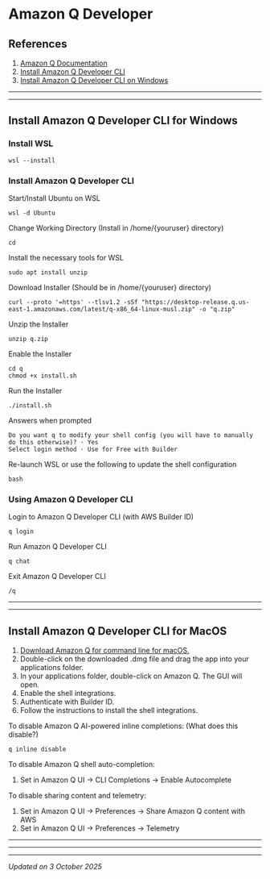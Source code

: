 # Amazon Q Developer

## References

1. [Amazon Q Documentation](https://docs.aws.amazon.com/amazonq/)
1. [Install Amazon Q Developer CLI](https://docs.aws.amazon.com/amazonq/latest/qdeveloper-ug/command-line-installing.html)
1. [Install Amazon Q Developer CLI on Windows](https://dev.to/aws/the-essential-guide-to-installing-amazon-q-developer-cli-on-windows-lmh)

***
***

## Install Amazon Q Developer CLI for Windows

### Install WSL

```
wsl --install
```

### Install Amazon Q Developer CLI

Start/Install Ubuntu on WSL
```
wsl -d Ubuntu
```

Change Working Directory (Install in /home/{youruser} directory)
```
cd
```

Install the necessary tools for WSL
```
sudo apt install unzip
```

Download Installer (Should be in /home/{youruser} directory)
```
curl --proto '=https' --tlsv1.2 -sSf "https://desktop-release.q.us-east-1.amazonaws.com/latest/q-x86_64-linux-musl.zip" -o "q.zip"
```

Unzip the Installer
```
unzip q.zip
```

Enable the Installer
```
cd q
chmod +x install.sh
```

Run the Installer
```
./install.sh
```

Answers when prompted
```
Do you want q to modify your shell config (you will have to manually do this otherwise)? · Yes
Select login method · Use for Free with Builder 
```

Re-launch WSL or use the following to update the shell configuration
```
bash
```

### Using Amazon Q Developer CLI

Login to Amazon Q Developer CLI (with AWS Builder ID)
```
q login
```

Run Amazon Q Developer CLI
```
q chat
```

Exit Amazon Q Developer CLI
```
/q
```

***
***

## Install Amazon Q Developer CLI for MacOS

1. [Download Amazon Q for command line for macOS.](https://desktop-release.q.us-east-1.amazonaws.com/latest/Amazon%20Q.dmg)
1. Double-click on the downloaded .dmg file and drag the app into your applications folder.
1. In your applications folder, double-click on Amazon Q. The GUI will open.
1. Enable the shell integrations.
1. Authenticate with Builder ID.
1. Follow the instructions to install the shell integrations.

To disable Amazon Q AI-powered inline completions: (What does this disable?)
```
q inline disable
```

To disable Amazon Q shell auto-completion:

1. Set in Amazon Q UI -> CLI Completions -> Enable Autocomplete

To disable sharing content and telemetry:

1. Set in Amazon Q UI -> Preferences -> Share Amazon Q content with AWS
1. Set in Amazon Q UI -> Preferences -> Telemetry

***
***

***
*Updated on 3 October 2025*
